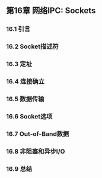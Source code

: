 ## 第16章 网络IPC: Sockets

### 16.1 引言

### 16.2 Socket描述符

### 16.3 定址

### 16.4 连接确立

### 16.5 数据传输

### 16.6 Socket选项

### 16.7 Out-of-Band数据

### 16.8 非阻塞和异步I/O

### 16.9 总结

